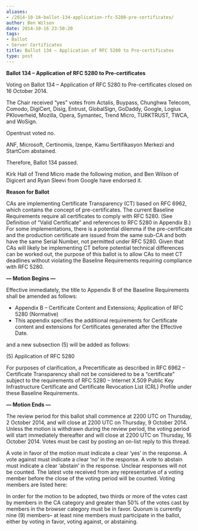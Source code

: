 ```yaml
---
aliases:
- /2014-10-16-ballot-134-application-rfc-5280-pre-certificates/
author: Ben Wilson
date: 2014-10-16 23:50:20
tags:
- Ballot
- Server Certificates
title: Ballot 134 – Application of RFC 5280 to Pre-certificates
type: post
---
```


**Ballot 134 – Application of RFC 5280 to Pre-certificates**

Voting on Ballot 134 – Application of RFC 5280 to Pre-certificates closed on 16 October 2014.

The Chair received “yes” votes from Actalis, Buypass, Chunghwa Telecom, Comodo, DigiCert, Disig, Entrust, GlobalSign, GoDaddy, Google, Logius PKIoverheid, Mozilla, Opera, Symantec, Trend Micro, TURKTRUST, TWCA, and WoSign.

Opentrust voted no.

ANF, Microsoft, Certinomis, Izenpe, Kamu Sertifikasyon Merkezi and StartCom abstained.

Therefore, Ballot 134 passed.

Kirk Hall of Trend Micro made the following motion, and Ben Wilson of Digicert and Ryan Sleevi from Google have endorsed it.

**Reason for Ballot**

CAs are implementing Certificate Transparency (CT) based on RFC 6962, which contains the concept of pre-certificates. The current Baseline Requirements require all certificates to comply with RFC 5280. (See Definition of “Valid Certificate” and references to RFC 5280 in Appendix B.) For some implementations, there is a potential dilemma if the pre-certificate and the production certificate are issued from the same sub-CA and both have the same Serial Number, not permitted under RFC 5280. Given that CAs will likely be implementing CT before potential technical differences can be worked out, the purpose of this ballot is to allow CAs to meet CT deadlines without violating the Baseline Requirements requiring compliance with RFC 5280.

**— Motion Begins —**

Effective immediately, the title to Appendix B of the Baseline Requirements shall be amended as follows:

- Appendix B – Certificate Content and Extensions; Application of RFC 5280 (Normative)
- This appendix specifies the additional requirements for Certificate content and extensions for Certificates generated after the Effective Date.

and a new subsection (5) will be added as follows:

(5) Application of RFC 5280

For purposes of clarification, a Precertificate as described in RFC 6962 – Certificate Transparency shall not be considered to be a “certificate” subject to the requirements of RFC 5280 – Internet X.509 Public Key Infrastructure Certificate and Certificate Revocation List (CRL) Profile under these Baseline Requirements.

**— Motion Ends —**

The review period for this ballot shall commence at 2200 UTC on Thursday, 2 October 2014, and will close at 2200 UTC on Thursday, 9 October 2014. Unless the motion is withdrawn during the review period, the voting period will start immediately thereafter and will close at 2200 UTC on Thursday, 16 October 2014. Votes must be cast by posting an on-list reply to this thread.

A vote in favor of the motion must indicate a clear ‘yes’ in the response. A vote against must indicate a clear ‘no’ in the response. A vote to abstain must indicate a clear ‘abstain’ in the response. Unclear responses will not be counted. The latest vote received from any representative of a voting member before the close of the voting period will be counted. Voting members are listed here:

In order for the motion to be adopted, two thirds or more of the votes cast by members in the CA category and greater than 50% of the votes cast by members in the browser category must be in favor. Quorum is currently nine (9) members– at least nine members must participate in the ballot, either by voting in favor, voting against, or abstaining.